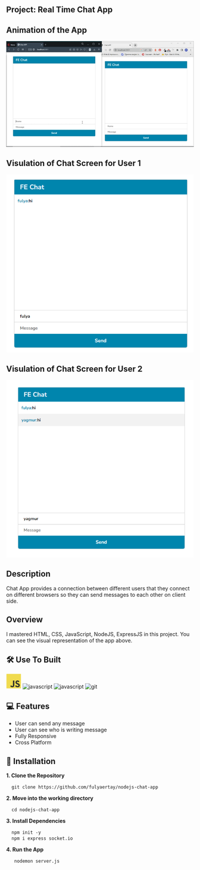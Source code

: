 ## Project: Real Time Chat App


## Animation of the App

![image](./chat-app.gif)

## Visulation of Chat Screen for User 1

![image](./user1.png)

## Visulation of Chat Screen for User 2

![image](./user2.png)


## Description
Chat App provides a connection between different users that they connect on different browsers so they can send messages to each other on client side.



## Overview
I mastered HTML, CSS, JavaScript, NodeJS, ExpressJS in this project. You can see the visual representation of the app above.
## 🛠 Use To Built

<p align="left"> 
<img src="https://raw.githubusercontent.com/devicons/devicon/master/icons/javascript/javascript-original.svg" alt="javascript" width="40" height="40"/>
<img src="https://cdn.icon-icons.com/icons2/2415/PNG/512/nodejs_original_wordmark_logo_icon_146412.png" alt="javascript" width="40" height="40"/>
<img src="https://cdn.icon-icons.com/icons2/2699/PNG/512/expressjs_logo_icon_169185.png" alt="javascript" width="40" height="40"/>
<img src="https://www.vectorlogo.zone/logos/git-scm/git-scm-icon.svg" alt="git" width="40" height="40"/>

</p>

## 💻 Features

- User can send any message
- User can see who is writing message
- Fully Responsive
- Cross Platform
## 🔋 Installation

**1. Clone the Repository**

```
  git clone https://github.com/fulyaertay/nodejs-chat-app
```

**2. Move into the working directory**

```
  cd nodejs-chat-app
```

**3. Install Dependencies**

```
  npm init -y
  npm i express socket.io
```


**4. Run the App**

```
   nodemon server.js
```
